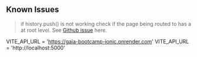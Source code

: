 ## Known Issues

> if history.push() is not working check if the page being routed to has a <IonPage> at root level. See [Github issue](https://github.com/ionic-team/ionic-framework/issues/19622) here.


VITE_API_URL = 'https://gaia-bootcamp-ionic.onrender.com'
VITE_API_URL = 'http://localhost:5000'
